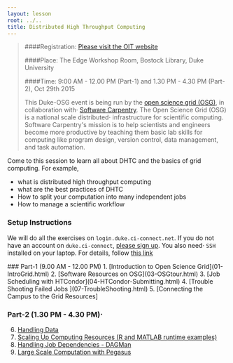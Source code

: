 ```yaml
---
layout: lesson
root: ../..
title: Distributed High Throughput Computing
---
```



>
>####Registration: [Please visit the OIT website ](https://training.oit.duke.edu/enroll/index.php/public_research/show/1377)
>
>####Place: The Edge Workshop Room, Bostock Library, Duke University
>
>####Time: 9:00 AM - 12.00 PM (Part-1) and 1.30 PM - 4.30 PM (Part-2), Oct 29th 2015
>
> This Duke-OSG event is being run by the [open science grid (OSG)](http://opensciencegrid.org/), in collaboration with⋅
> [Software Carpentry](http://software-carpentry.org).  The Open Science Grid (OSG) is a national scale distributed⋅
>  infrastructure for scientific computing.  Software Carpentry's mission is to help scientists and engineers 
>  become more productive by teaching them basic lab skills for computing
>  like program design, version control, data management, and task automation.
>


Come to this session to learn all about DHTC and the basics of grid computing. For example, 

*    what is distributed high throughput computing 
*    what are the best practices of DHTC
*    How to split your computation into many independent jobs
*    How to manage a scientific workflow 


### Setup Instructions
 We will do all the exercises on `login.duke.ci-connect.net`.  If you do not have an account on
 `duke.ci-connect`, [please sign up](https://duke.ci-connect.net/signup). You also need⋅
`SSH` installed on your laptop.  For details, follow [this link](http://swc-osg-workshop.github.io/2015-10-27-duke/setup.html)


<div class="toc" markdown="1">
### Part-1 (9.00 AM - 12.00 PM)
1.  [Introduction to Open Science Grid](01-IntroGrid.html)
2.  [Software Resources on OSG](03-OSGtour.html)
3.  [Job Scheduling with HTCondor](04-HTCondor-Submitting.html)
4.  [Trouble Shooting Failed Jobs ](07-TroubleShooting.html)
5.  [Connecting the Campus to the Grid Resources]

### Part-2 (1.30 PM - 4.30 PM)⋅
6.  [Handling Data](05-Stash.html)
7.  [Scaling Up Computing Resources (R and MATLAB runtime examples)](04a-ScalingUp.html)
8.  [Handling Job Dependencies - DAGMan](06-dagman-namd.html)
9.  [Large Scale Computation with  Pegasus](06a-pegasus-namd.html) 

</div>
